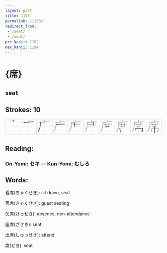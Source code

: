```yaml
---
layout: post
title: 1193
permalink: /1193/
redirect_from:
 - /seat/
 - /seat/
pre_kanji: 1192
nex_kanji: 1194
---
```


# {席}

## `seat`

## Strokes: 10

<div class="stroke"><img src="../images/E5B8AD.png" /></div>

## Reading:

### On-Yomi: セキ &mdash; Kun-Yomi: むしろ

## Words:

着席(ちゃくせき): sit down, seat

客席(きゃくせき): guest seating

欠席(けっせき): absence, non-attendance

座席(ざせき): seat

出席(しゅっせき): attend

席(せき): seat
